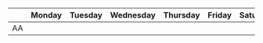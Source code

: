 | | Monday | Tuesday | Wednesday | Thursday | Friday | Saturday | Sunday |
| ---- | ---- | ---- | ---- | ---- | ---- | ---- | ---- | 
| AA 